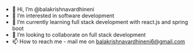 - 👋 Hi, I’m @balakrishnavardhineni
- 👀 I’m interested in software development
- 🌱 I’m currently learning full stack development with react.js and spring boot
- 💞️ I’m looking to collaborate on full stack development
- 📫 How to reach me - mail me on balakrishnavardhineni6@gmail.com

<!---
balakrishnavardhineni/balakrishnavardhineni is a ✨ special ✨ repository because its `README.md` (this file) appears on your GitHub profile.
You can click the Preview link to take a look at your changes.
--->
